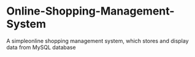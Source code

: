 # Online-Shopping-Management-System
A simpleonline shopping management system, which stores and display data from MySQL database
